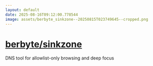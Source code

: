 ```yaml
---
layout: default
date: 2025-08-16T09:12:00.778544
image: assets/berbyte_sinkzone--20250815T023749645--cropped.png
---
```


# [berbyte/sinkzone](https://github.com/berbyte/sinkzone)

DNS tool for allowlist-only browsing and deep focus
